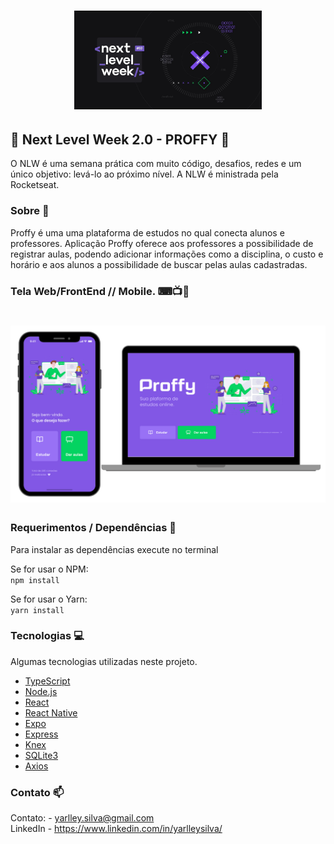 

<h1 align="center">
    <img alt="nlw" src="./frontend/src/assets/forReadme/logoNLW2.png" width="300px" />
</h1>


## 🚀 Next Level Week 2.0 - PROFFY 🚀

O NLW é uma semana prática com muito código, desafios, redes e um único objetivo: levá-lo ao próximo nível. A NLW é ministrada pela Rocketseat.

### Sobre 📜

Proffy é uma uma plataforma de estudos no qual conecta alunos e professores. Aplicação Proffy oferece aos professores a possibilidade de registrar aulas, podendo adicionar informações como a disciplina, o custo e horário e aos alunos a possibilidade de buscar pelas aulas cadastradas.


### Tela Web/FrontEnd // Mobile. ⌨📺📱

<h1 align="center">
    <img alt="webmobile" src="./frontend/src/assets/forReadme/mobile_web.png" width="600px"/>
</h1>

###  Requerimentos / Dependências 📌

Para instalar as dependências execute no terminal <br>

Se for usar o NPM: <br>
`npm install`

Se for usar o Yarn: <br>
`yarn install`

### Tecnologias 💻 

Algumas tecnologias utilizadas neste projeto.

- [TypeScript](https://www.typescriptlang.org)
- [Node.js](https://nodejs.org/en/)
- [React](https://reactjs.org)
- [React Native](https://facebook.github.io/react-native/)
- [Expo](https://expo.io/)
- [Express](https://expressjs.com/pt-br/)
- [Knex](http://knexjs.org/)
- [SQLite3](https://www.sqlite.org/version3.html)
- [Axios](https://www.npmjs.com/package/axios)

### Contato 📫

Contato: - yarlley.silva@gmail.com
<br>
LinkedIn - https://www.linkedin.com/in/yarlleysilva/